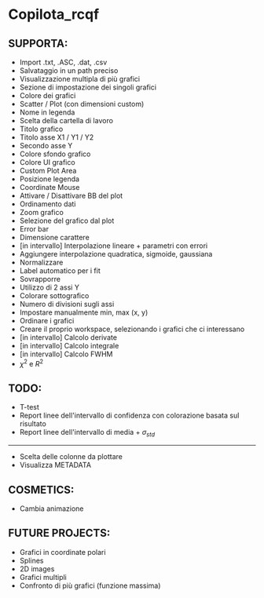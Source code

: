 # Copilota_rcqf

SUPPORTA:
---
- Import .txt, .ASC, .dat, .csv
- Salvataggio in un path preciso
- Visualizzazione multipla di più grafici
- Sezione di impostazione dei singoli grafici
- Colore dei grafici
- Scatter / Plot (con dimensioni custom)
- Nome in legenda
- Scelta della cartella di lavoro
- Titolo grafico
- Titolo asse X1 / Y1 / Y2
- Secondo asse Y
- Colore sfondo grafico
- Colore UI grafico
- Custom Plot Area
- Posizione legenda
- Coordinate Mouse
- Attivare / Disattivare BB del plot
- Ordinamento dati
- Zoom grafico
- Selezione del grafico dal plot
- Error bar
- Dimensione carattere
- [in intervallo] Interpolazione lineare + parametri con errori
- Aggiungere interpolazione quadratica, sigmoide, gaussiana
- Normalizzare
- Label automatico per i fit
- Sovrapporre
- Utilizzo di 2 assi Y
- Colorare sottografico
- Numero di divisioni sugli assi
- Impostare manualmente min, max (x, y)
- Ordinare i grafici
- Creare il proprio workspace, selezionando i grafici che ci interessano
- [in intervallo] Calcolo derivate                              
- [in intervallo] Calcolo integrale
- [in intervallo] Calcolo FWHM            
- $\chi^2$ e $R^2$ 

TODO:
---
- T-test
- Report linee dell'intervallo di confidenza con colorazione basata sul risultato
- Report linee dell'intervallo di media + $\sigma_{std}$ 
---
- Scelta delle colonne da plottare
- Visualizza METADATA

COSMETICS:
---
- Cambia animazione

FUTURE PROJECTS:
---
- Grafici in coordinate polari
- Splines
- 2D images
- Grafici multipli
- Confronto di più grafici (funzione massima)